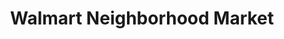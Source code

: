 ---
title: "Walmart Neighborhood Market"
url: /rogers/walmart-neighborhood-market-west-walnut-street/
shop: supermarket
---